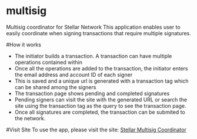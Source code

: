 # multisig 
Multisig coordinator for Stellar Network
This application enables user to easily coordinate when signing transactions that require multiple signatures.

#How it works

- The initiator builds a transaction. A transaction can have multiple operations contained within
- Once all the operations are added to the transaction, the initiator enters the email address and account ID of each signer
- This is saved and a unique url is generated with a transaction tag which can be shared among the signers
- The transaction page shows pending and completed signatures
- Pending signers can visit the site with the generated URL or search the site using the transaction tag as the query to see the transaction page.
- Once all signatures are completed, the transaction can be submited to the network.

#Visit Site
To use the app, please visit the site: [Stellar Multisig Coordinator](https://multisigstellar.github.io/multisig/)

